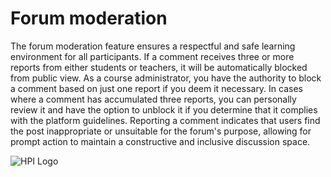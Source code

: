 # Forum moderation

The forum moderation feature ensures a respectful and safe learning environment for all participants. If a comment receives three or more reports from either students or teachers, it will be automatically blocked from public view. As a course administrator, you have the authority to block a comment based on just one report if you deem it necessary. In cases where a comment has accumulated three reports, you can personally review it and have the option to unblock it if you determine that it complies with the platform guidelines. Reporting a comment indicates that users find the post inappropriate or unsuitable for the forum's purpose, allowing for prompt action to maintain a constructive and inclusive discussion space.

![HPI Logo](../../img/HPI_Logo.png)
